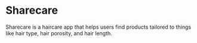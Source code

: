 <h1>Sharecare</h1>
Sharecare is a haircare app that helps users find products tailored to things like hair type, hair porosity, and hair length.
